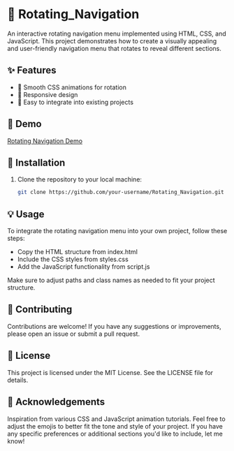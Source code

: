# 🌟 Rotating_Navigation

An interactive rotating navigation menu implemented using HTML, CSS, and JavaScript. This project demonstrates how to create a visually appealing and user-friendly navigation menu that rotates to reveal different sections.

## ✨ Features

- 🎨 Smooth CSS animations for rotation
- 📱 Responsive design
- 🔧 Easy to integrate into existing projects

## 🎥 Demo

[Rotating Navigation Demo](https://lsudoko.github.io/Rotating_Navigation/) <!-- Add a link to a demo GIF or image here -->

## 🚀 Installation

1. Clone the repository to your local machine:

   ```bash
   git clone https://github.com/your-username/Rotating_Navigation.git
   ```
## 💡 Usage
  To integrate the rotating navigation menu into your own project, follow these steps:
  - Copy the HTML structure from index.html
  - Include the CSS styles from styles.css
  - Add the JavaScript functionality from script.js

  Make sure to adjust paths and class names as needed to fit your project structure.
## 🤝 Contributing
Contributions are welcome! If you have any suggestions or improvements, please open an issue or submit a pull request.
## 📜 License
This project is licensed under the MIT License. See the LICENSE file for details.
## 🙏 Acknowledgements
Inspiration from various CSS and JavaScript animation tutorials.
Feel free to adjust the emojis to better fit the tone and style of your project. 
If you have any specific preferences or additional sections you'd like to include, let me know!

